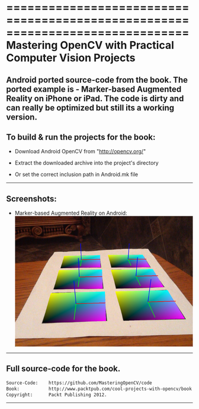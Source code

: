 ==============================================================================
Mastering OpenCV with Practical Computer Vision Projects
==============================================================================
Android ported source-code from the book.
The ported example is - Marker-based Augmented Reality on iPhone or iPad.
The code is dirty and can really be optimized but still its a working version.
--------------------------------------------------------------------------------
To build & run the projects for the book:
--------------------------------------------------------------------------------
- Download Android OpenCV from "http://opencv.org/"

- Extract the downloaded archive into the project's directory

- Or set the correct inclusion path in Android.mk file

--------------------------------------------------------------------------------
Screenshots:
--------------------------------------------------------------------------------
- Marker-based Augmented Reality on Android:
![Marker-based Augmented Reality on Android](https://raw.githubusercontent.com/deimusmeister/MarkerBasedAR/master/screenshot.png)

--------------------------------------------------------------------------------
Full source-code for the book.
--------------------------------------------------------------------------------

    Source-Code:    https://github.com/MasteringOpenCV/code
    Book:           http://www.packtpub.com/cool-projects-with-opencv/book
    Copyright:      Packt Publishing 2012.


--------------------------------------------------------------------------------


